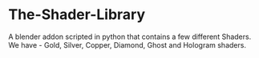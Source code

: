 # The-Shader-Library
A blender addon scripted in python that contains a few different Shaders. We have - Gold, Silver, Copper, Diamond, Ghost and Hologram shaders.
